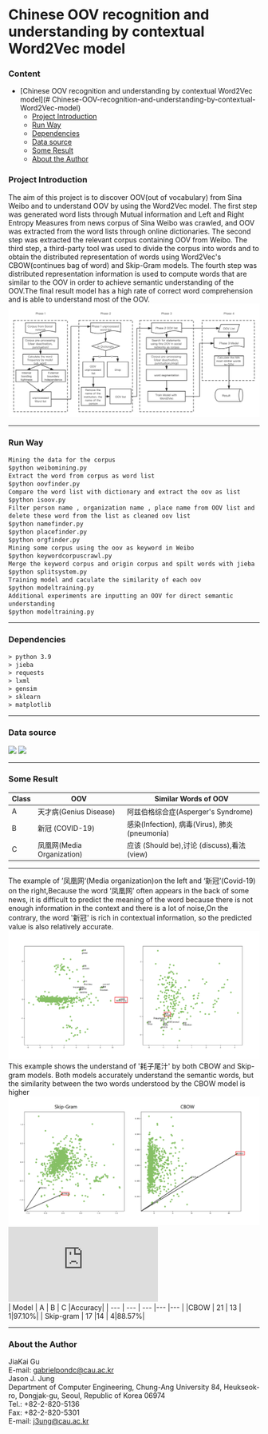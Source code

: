 # Chinese OOV recognition and understanding by contextual Word2Vec model
### Content
- [Chinese OOV recognition and understanding by contextual Word2Vec model](# Chinese-OOV-recognition-and-understanding-by-contextual-Word2Vec-model)
    + [Project Introduction](#Project-Introduction)
    + [Run Way](#Run-Way)
    + [Dependencies](#Dependencies)
    + [Data source](#Data-source)
    + [Some Result](#Some-Result)
    + [About the Author](#About-the-Author)
### Project Introduction
The aim of this project is to discover OOV(out of vocabulary) from Sina Weibo and to understand OOV by using the Word2Vec model. The first step was generated word lists through Mutual information and Left and Right Entropy Measures from news corpus of Sina Weibo was crawled, and OOV was extracted from the word lists through online dictionaries. The second step was extracted the relevant corpus containing OOV from Weibo. The third step, a third-party tool was used to divide the corpus into words and to obtain the distributed representation of words using Word2Vec's CBOW(continues bag of word) and Skip-Gram models. The fourth step was distributed representation information is used to compute words that are similar to the OOV in order to achieve semantic understanding of the OOV.The final result model has a high rate of correct word comprehension and is able to understand most of the OOV. 
![image](https://github.com/gabrielpondc/oovunderstand/blob/main/result/1.png)
***
### Run Way
    Mining the data for the corpus
    $python weibomining.py
    Extract the word from corpus as word list
    $python oovfinder.py
    Compare the word list with dictionary and extract the oov as list
    $python isoov.py
    Filter person name , organization name , place name from OOV list and delete these word from the list as cleaned oov list
    $python namefinder.py
    $python placefinder.py
    $python orgfinder.py
    Mining some corpus using the oov as keyword in Weibo 
    $python keywordcorpuscrawl.py
    Merge the keyword corpus and origin corpus and spilt words with jieba
    $python splitsystem.py
    Training model and caculate the similarity of each oov
    $python modeltraining.py
    Additional experiments are inputting an OOV for direct semantic understanding
    $python modeltraining.py
***
### Dependencies
    > python 3.9
    > jieba
    > requests
    > lxml
    > gensim
    > sklearn
    > matplotlib
***
### Data source
<a href="https://www.weibo.com/breakingnews"><img src="https://img.shields.io/badge/Corpus Source-Sina Break News-brightgreen"></a>
<a href="https://hanyu.baidu.com/"><img src="https://img.shields.io/badge/Dictionary Source-Baidu Hanyu Dictionary-brightgreen"></a>
***
### Some Result
|Class| OOV | Similar Words of OOV|
|---|---|---|
|A|天才病(Genius Disease)|阿兹伯格综合症(Asperger's Syndrome)
|B|新冠 (COVID-19)|感染(Infection), 病毒(Virus), 肺炎(pneumonia)
|C|凤凰网(Media Organization)|应该 (Should be),讨论 (discuss),看法 (view)
***
The example of ’凤凰网‘(Media organization)on the left and ‘新冠’(Covid-19) on the right,Because the word ‘凤凰网’ often appears in the back of some news, it is difficult to predict the meaning of the word because there is not enough information in the context and there is a lot of noise,On the contrary, the word '新冠' is rich in contextual information, so the predicted value is also relatively accurate.
![image](https://github.com/gabrielpondc/oovunderstand/blob/main/result/2.png)
This example shows the understand of '耗子尾汁' by both CBOW and Skip-gram models. Both models accurately understand the semantic words, but the similarity between the two words understood by the CBOW model is higher
![image](https://github.com/gabrielpondc/oovunderstand/blob/main/result/3.png)
![1](http://latex.codecogs.com/svg.latex?Accuracy%3D%5Cfrac%7B(A%2BB)%7D%7Bn%7D%5Ctimes100%5C%25)  
| Model | A | B | C |Accuracy|
| --- | --- | --- |--- |--- |
|CBOW  | 21 | 13 | 1|97.10%|
| Skip-gram | 17 |14  | 4|88.57%|  

***
### About the Author
JiaKai Gu  
E-mail: gabrielpondc@cau.ac.kr  
Jason J. Jung   
Department of Computer Engineering, Chung-Ang University 84, Heukseok-ro, Dongjak-gu, Seoul, Republic of Korea 06974  
Tel.: +82-2-820-5136  
Fax: +82-2-820-5301  
E-mail: j3ung@cau.ac.kr  

